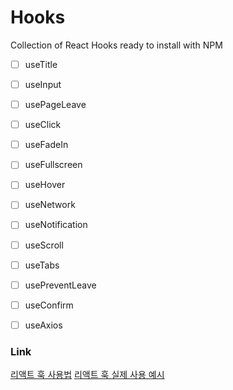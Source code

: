 # Hooks

Collection of React Hooks ready to install with NPM


- [ ] useTitle
   <!-- useTitle : react document의 title을 몇개의 Hooks와 함께 바꾸는 기능 -->
- [ ] useInput
   <!-- input기능 -->
- [ ] usePageLeave
   <!-- 유저가 page를 벗어나는 시점을 발견하고 함수를 실행하는 기능 -->
- [ ] useClick
   <!-- 유저가 element를 클릭하는 시점을 발견 -->
- [ ] useFadeIn
   <!-- 어떤 element든 상관없이 애니메이션을 Element안으로 서서히 페이드인 -->
- [ ] useFullscreen
   <!-- element를 풀스크린으로 만들거나 일반화면으로 -->
- [ ] useHover
   <!-- 마우스 hover감지 -->
- [ ] useNetwork
   <!-- online offline 감지 -->
- [ ] useNotification
   <!-- notification API를 사용할 때 유저에게 알림을 보내준다. -->
- [ ] useScroll
   <!-- 스크롤동작 감지 -->
- [ ] useTabs
   <!-- 웹사이트의 메뉴등의 탭 -->
- [ ] usePreventLeave
   <!-- 유저가 저장되지않은 정보를 저장하지 않고 페이지를 벗어날 때 확인하는 기능 -->
- [ ] useConfirm
   <!-- confirm 받는 기능 -->
- [ ] useAxios
   <!-- HTTP requests client axios 를 위한 일종의 wrapper. axios를 둘러싸는? 기능 -->


### Link
[리액트 훅 사용법](https://youtu.be/yS-BU6eYUDE)
[리액트 훅 실제 사용 예시](https://youtu.be/sZDvByH2mNU)